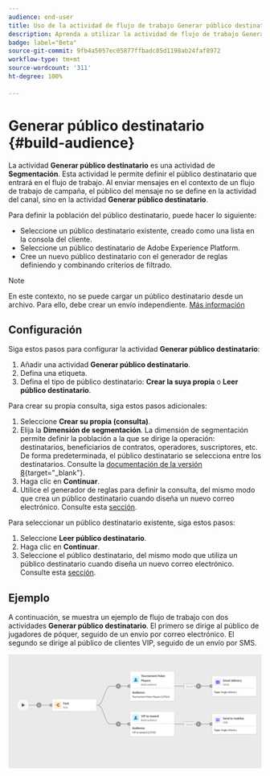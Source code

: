 ```yaml
---
audience: end-user
title: Uso de la actividad de flujo de trabajo Generar público destinatario
description: Aprenda a utilizar la actividad de flujo de trabajo Generar público destinatario
badge: label="Beta"
source-git-commit: 9fb4a5057ec05877ffbadc85d1198ab24faf8972
workflow-type: tm+mt
source-wordcount: '311'
ht-degree: 100%

---
```



# Generar público destinatario {#build-audience}

La actividad **Generar público destinatario** es una actividad de **Segmentación**. Esta actividad le permite definir el público destinatario que entrará en el flujo de trabajo. Al enviar mensajes en el contexto de un flujo de trabajo de campaña, el público del mensaje no se define en la actividad del canal, sino en la actividad **Generar público destinatario**.

Para definir la población del público destinatario, puede hacer lo siguiente:

* Seleccione un público destinatario existente, creado como una lista en la consola del cliente.
* Seleccione un público destinatario de Adobe Experience Platform.
* Cree un nuevo público destinatario con el generador de reglas definiendo y combinando criterios de filtrado.

>[!NOTE]
>
>En este contexto, no se puede cargar un público destinatario desde un archivo. Para ello, debe crear un envío independiente. [Más información](../../audience/about-audiences.md)

<!--
The **Build audience** activity can be placed at the beginning of the workflow or after any other activity. Any activity can be placed after the **Build audience**.
-->

## Configuración

Siga estos pasos para configurar la actividad **Generar público destinatario**:

1. Añadir una actividad **Generar público destinatario**.
1. Defina una etiqueta.
1. Defina el tipo de público destinatario: **Crear la suya propia** o **Leer público destinatario**.

Para crear su propia consulta, siga estos pasos adicionales:

1. Seleccione **Crear su propia (consulta)**.
1. Elija la **Dimensión de segmentación**. La dimensión de segmentación permite definir la población a la que se dirige la operación: destinatarios, beneficiarios de contratos, operadores, suscriptores, etc. De forma predeterminada, el público destinatario se selecciona entre los destinatarios. Consulte la [documentación de la versión 8](https://experienceleague.adobe.com/docs/campaign/automation/workflows/introduction/wf-type/targeting-workflows.html?lang=es#targeting-and-filtering-dimensions){target="_blank"}.
1. Haga clic en **Continuar**.
1. Utilice el generador de reglas para definir la consulta, del mismo modo que crea un público destinatario cuando diseña un nuevo correo electrónico. Consulte esta [sección](../../audience/segment-builder.md).

Para seleccionar un público destinatario existente, siga estos pasos:

1. Seleccione **Leer público destinatario**.
1. Haga clic en **Continuar**.
1. Seleccione el público destinatario, del mismo modo que utiliza un público destinatario cuando diseña un nuevo correo electrónico. Consulte esta [sección](../../audience/add-audience.md).

## Ejemplo

A continuación, se muestra un ejemplo de flujo de trabajo con dos actividades **Generar público destinatario**. El primero se dirige al público de jugadores de póquer, seguido de un envío por correo electrónico. El segundo se dirige al público de clientes VIP, seguido de un envío por SMS.

![](../assets/workflow-audience-example.png)